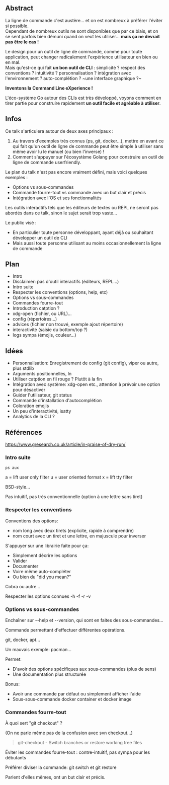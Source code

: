 ## Abstract

La ligne de commande c'est austère... et on est nombreux à préférer l'éviter si possible.<br>
Cependant de nombreux outils ne sont disponibles que par ce biais, et on se sent parfois bien démuni quand on veut les utiliser... **mais ça ne devrait pas être le cas !**

Le design pour un outil de ligne de commande, comme pour toute application, peut changer radicalement l'expérience utilisateur en bien ou en mal.<br>
Mais qu'est-ce qui fait **un bon outil de CLI** : simplicité ? respect des conventions ? intuitivité ? personnalisation ? intégration avec l'environnement ? auto-complétion ? ~une interface graphique ?~

**Inventons la Command Line eXperience !**

L'éco-système Go autour des CLIs est très développé, voyons comment en tirer partie pour construire rapidement **un outil facile et agréable à utiliser**.

## Infos

Ce talk s'articulera autour de deux axes principaux :
1. Au travers d'exemples très connus (ps, git, docker...), mettre en avant ce qui fait qu'un outil de ligne de commande peut être simple à utiliser sans même avoir lu le manuel (ou bien l'inverse) !
2. Comment s'appuyer sur l'écosystème Golang pour construire un outil de ligne de commande userfriendly.

Le plan du talk n'est pas encore vraiment défini, mais voici quelques exemples :
 - Options vs sous-commandes
 - Commande fourre-tout vs commande avec un but clair et précis
 - Intégration avec l'OS et ses fonctionnalités

Les outils interactifs tels que les éditeurs de textes ou REPL ne seront pas abordés dans ce talk, sinon le sujet serait trop vaste...

Le public visé :
 - En particulier toute personne développant, ayant déjà ou souhaitant développer un outil de CLI
 - Mais aussi toute personne utilisant au moins occasionnellement la ligne de commande

## Plan

 - Intro
 - Disclaimer: pas d'outil interactifs (éditeurs, REPL...)
 - Intro suite 
 - Respecter les conventions (options, help, etc)
 - Options vs sous-commandes
 - Commandes fourre-tout
 - Introduction catption ?
 - xdg-open (fichier, ou URL)...
 - config (répertoires...)
 - advices (fichier non trouvé, exemple ajout répertoire)
 - interactivité (saisie du bottom/top ?)
 - logs sympa (émojis, couleur...)

## Idées

 - Personnalisation: Enregistrement de config (git config), viper ou autre, plus stdlib
 - Arguments positionnelles, ln
 - Utiliser catption en fil rouge ? Plutôt à la fin
 - Intégration avec système: xdg-open etc., attention à prévoir une option pour désactiver
 - Guider l'utilisateur, git status
 - Commande d'installation d'autocomplétion
 - Coloration emojis
 - Un peu d'interactivité, isatty
 - Analytics de la CLI ?

## Références

https://www.gresearch.co.uk/article/in-praise-of-dry-run/

### Intro suite

`ps aux`

a = lift user only filter
u = user oriented format
x = lift tty filter

BSD-style...

Pas intuitif, pas très conventionnelle (option à une lettre sans tiret)

### Respecter les conventions

Conventions des options:
 - nom long avec deux tirets (explicite, rapide à comprendre)
 - nom court avec un tiret et une lettre, en majuscule pour inverser

S'appuyer sur une librairie faite pour ça:
 - Simplement décrire les options
 - Valider
 - Documenter
 - Voire même auto-compléter
 - Ou bien du "did you mean?"

Cobra ou autre...

Respecter les options connues -h -f -r -v

### Options vs sous-commandes

Enchaîner sur --help et --version, qui sont en faites des sous-commandes...

Commande permettant d'effectuer différentes opérations.

git, docker, apt...

Un mauvais exemple: pacman...

Permet:
 - D'avoir des options spécifiques aux sous-commandes (plus de sens)
 - Une documentation plus structurée

Bonus:
 - Avoir une commande par défaut ou simplement afficher l'aide
 - Sous-sous-commande docker container et docker image

### Commandes fourre-tout

À quoi sert "git checkout" ?

(On ne parle même pas de la confusion avec svn checkout...)

> git-checkout - Switch branches or restore working tree files

Éviter les commandes fourre-tout : contre-intuitif, pas sympa pour les débutants

Préférer diviser la commande: git switch et git restore

Parlent d'elles mêmes, ont un but clair et précis.

